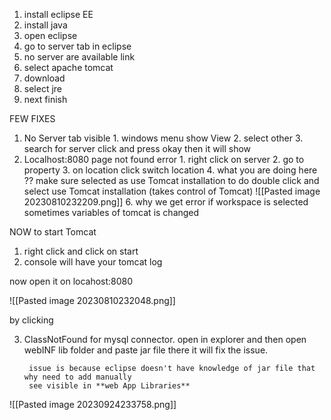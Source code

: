 1. install eclipse EE
2. install java
3. open eclipse
4. go to server tab in eclipse
5. no server are available link 
6. select apache tomcat
7. download
8. select jre
9. next finish

FEW FIXES
1. No Server tab visible 
	   1. windows menu show View
	   2. select other 
	   3. search for server click and press okay then it will show
2. Localhost:8080 page not found error
		1. right click on server 
		2. go to property
		3. on location click switch location
		4. what you are doing here ?? make sure selected as use Tomcat installation to do double click and select use Tomcat installation (takes control of Tomcat)
		![[Pasted image 20230810232209.png]]
		6. why we get error if workspace is selected sometimes variables of tomcat is changed

NOW to start Tomcat
1. right click and click on start
2. console will have your tomcat log


now open it on locahost:8080

![[Pasted image 20230810232048.png]]


by clicking


3. ClassNotFound for mysql connector.
		open in explorer and then open webINF lib folder and paste jar file there it will fix the issue.
		
		issue is because eclipse doesn't have knowledge of jar file that why need to add manually
		see visible in **web App Libraries**

![[Pasted image 20230924233758.png]]

